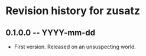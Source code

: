 # Revision history for zusatz

## 0.1.0.0 -- YYYY-mm-dd

* First version. Released on an unsuspecting world.
